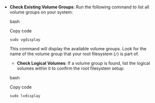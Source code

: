 -   **Check Existing Volume Groups**: Run the following command to list all volume groups on your system:

    bash

    Copy code

    `sudo vgdisplay`

    This command will display the available volume groups. Look for the name of the volume group that your root filesystem (`/`) is part of.

    -   **Check Logical Volumes**: If a volume group is found, list the logical volumes within it to confirm the root filesystem setup:

    bash

    Copy code

    `sudo lvdisplay`